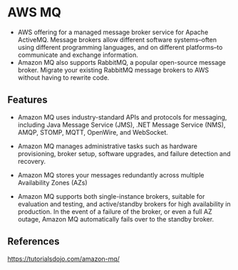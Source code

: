 # AWS MQ

-  AWS offering for a managed message broker service for Apache ActiveMQ. Message brokers allow different software systems–often using different programming languages, and on different platforms–to communicate and exchange information.
- Amazon MQ also supports RabbitMQ, a popular open-source message broker. Migrate your existing RabbitMQ message brokers to AWS without having to rewrite code.

## Features

- Amazon MQ uses industry-standard APIs and protocols for messaging, including Java Message Service (JMS), .NET Message Service (NMS), AMQP, STOMP, MQTT, OpenWire, and WebSocket.

- Amazon MQ manages administrative tasks such as hardware provisioning, broker setup, software upgrades, and failure detection and recovery.

- Amazon MQ stores your messages redundantly across multiple Availability Zones (AZs)

- Amazon MQ supports both single-instance brokers, suitable for evaluation and testing, and active/standby brokers for high availability in production. In the event of a failure of the broker, or even a full AZ outage, Amazon MQ automatically fails over to the standby broker.

## References

https://tutorialsdojo.com/amazon-mq/

